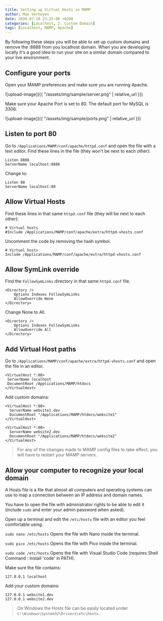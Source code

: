 ```yaml
---
title: Setting up Virtual Hosts in MAMP
author: Max Verheyen
date: 2020-07-10 23:25:00 +0200
categories: [Localhost, 2. Custom Domain]
tags: [Localhost, MAMP, Apache]
---
```


By following these steps you will be able to set up custom domains and remove the :8888 from you localhost domain. When you are developing locally it's a good idea to run your site on a similar domain compared to your live environment.

## Configure your ports

Open your MAMP preferences and make sure you are running Apache.

![upload-image]({{ "/assets/img/sample/server.png" | relative_url }})

Make sure your Apache Port is set to 80. The default port for MySQL is 3306.

![upload-image]({{ "/assets/img/sample/ports.png" | relative_url }})

## Listen to port 80

Go to `/Applications/MAMP/conf/apache/httpd.conf` and open the file with a text editor.
Find these lines in the file (they won't be next to each other):

```
Listen 8888
ServerName localhost:8888
```

Change to:

```
Listen 80
ServerName localhost:80
```

## Allow Virtual Hosts

Find these lines in that same `httpd.conf` file (they will be next to each other):

```
# Virtual hosts
#Include /Applications/MAMP/conf/apache/extra/httpd-vhosts.conf
```

Uncomment the code by removing the hash symbol.

```
# Virtual hosts
Include /Applications/MAMP/conf/apache/extra/httpd-vhosts.conf
```

## Allow SymLink override

Find the `FollowSymLinks` directory in that same `httpd.conf` file.

```
<Directory />
    Options Indexes FollowSymLinks
    AllowOverride None
</Directory>
```

Change None to All.

```
<Directory />
    Options Indexes FollowSymLinks
    AllowOverride All
</Directory>
```
## Add Virtual Host paths

Go to `/Applications/MAMP/conf/apache/extra/httpd-vhosts.conf` and open the file in an editor.

```
<VirtualHost *:80>
 ServerName localhost
 DocumentRoot /Applications/MAMP/htdocs
</VirtualHost>
```

Add custom domains:

```
<VirtualHost *:80>
  ServerName website1.dev
  DocumentRoot "/Applications/MAMP/htdocs/website1"
</VirtualHost>

<VirtualHost *:80>
  ServerName website2.dev
  DocumentRoot "/Applications/MAMP/htdocs/website2"
</VirtualHost>
```
> For any of the changes made to MAMP config files to take effect, you will have to restart your MAMP servers.

## Allow your computer to recognize your local domain

A Hosts file is a file that almost all computers and operating systems can use to map a connection between an IP address and domain names.

You have to open the file with administrator rights to be able to edit it (include `sudo` and enter your admin password when asked).

Open up a terminal and edit the `/etc/hosts` file with an editor you feel comfortable using. 

`sudo nano /etc/hosts` Opens the file with Nano inside the terminal.

`sudo pico /etc/hosts` Opens the file with Pico inside the terminal.

`sudo code /etc/hosts` Opens the file with Visual Studio Code (requires Shell Command : Install 'code' in PATH).

Make sure the file contains:

```
127.0.0.1 localhost
```

Add your custom domains:

```
127.0.0.1 website1.dev
127.0.0.1 website2.dev
```

> On Windows the Hosts file can be easily located under `C:\Windows\System32\Drivers\etc\hosts`.